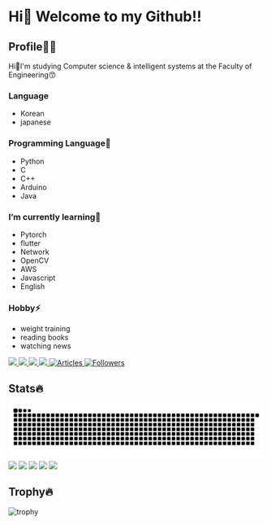 # Hi👋 Welcome to my Github!!
## Profile👱‍♂️
Hi👋I'm studying Computer science & intelligent systems at the Faculty of Engineering😙
### Language
- Korean
- japanese

### Programming Language🔭
- Python
- C
- C++
- Arduino
- Java

### I’m currently learning🌱
- Pytorch
- flutter
- Network
- OpenCV
- AWS
- Javascript
- English

### Hobby⚡
- weight training
- reading books
- watching news

<p align="left">
  <a href="https://github.com/PARKUDP">
    <img height="20" src="https://komarev.com/ghpvc/?username=PARKUDP&color=orange&label=PROFILE+VIEWS" />
  </a>
  <a href="https://github.com/PARKUDP">
    <img height="20" src="https://img.shields.io/github/followers/PARKUDP?label=follow&logo=github&style=flat" />
  </a>
   <a href="https://qiita.com/PARK_UDP">
    <img height="20" src="https://qiita-badge.apiapi.app/s/PARK_UDP/posts.svg" />
  </a>
  <a href="https://qiita.com/PARK_UDP">
    <img height="20" src="https://qiita-badge.apiapi.app/s/PARK_UDP/contributions.svg" />
  </a>
  <a href="https://zenn.dev/park_udp">
    <img src="https://badgen.org/img/zenn/park_udp/articles?style=plastic" alt="Articles" />
  </a>
  <a href="https://zenn.dev/park_udp">
    <img src="https://badgen.org/img/zenn/park_udp/followers?style=plastic" alt="Followers" />
  </a>
</p>

## Stats🔥
![](https://raw.githubusercontent.com/PARKUDP/PARKUDP/output/github-contribution-grid-snake.svg)
![](http://github-profile-summary-cards.vercel.app/api/cards/profile-details?username=PARKUDP&theme=nord_dark	)
![](http://github-profile-summary-cards.vercel.app/api/cards/repos-per-language?username=PARKUDP&theme=nord_dark)
![](http://github-profile-summary-cards.vercel.app/api/cards/most-commit-language?username=PARKUDP&theme=nord_dark)
![](http://github-profile-summary-cards.vercel.app/api/cards/stats?username=PARKUDP&theme=nord_dark)
![](http://github-profile-summary-cards.vercel.app/api/cards/productive-time?username=PARKUDP&theme=nord_dark&utcOffset=9)

## Trophy🔥
![trophy](https://github-profile-trophy.vercel.app/?username=PARKUDP&theme=nord_dark)
